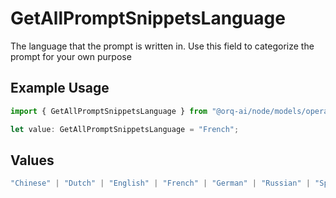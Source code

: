 # GetAllPromptSnippetsLanguage

The language that the prompt is written in. Use this field to categorize the prompt for your own purpose

## Example Usage

```typescript
import { GetAllPromptSnippetsLanguage } from "@orq-ai/node/models/operations";

let value: GetAllPromptSnippetsLanguage = "French";
```

## Values

```typescript
"Chinese" | "Dutch" | "English" | "French" | "German" | "Russian" | "Spanish"
```